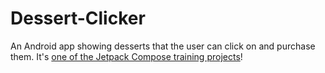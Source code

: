 # Dessert-Clicker
An Android app showing desserts that the user can click on and purchase them. It's [one of the Jetpack Compose training projects](https://github.com/google-developer-training/basic-android-kotlin-compose-training-dessert-clicker/)!
